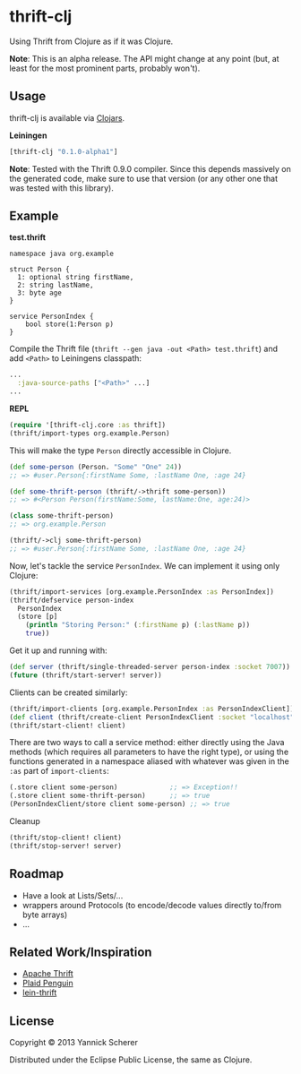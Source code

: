 # thrift-clj

Using Thrift from Clojure as if it was Clojure.

__Note__: This is an alpha release. The API might change at any point (but, at least for the most prominent parts, 
probably won't).

## Usage

thrift-clj is available via [Clojars](http://clojars.org/thrift-clj).

__Leiningen__

```clojure
[thrift-clj "0.1.0-alpha1"]
```

__Note__: Tested with the Thrift 0.9.0 compiler. Since this depends massively on the generated code, make sure to use
that version (or any other one that was tested with this library).

## Example

__test.thrift__

```thrift
namespace java org.example

struct Person {
  1: optional string firstName,
  2: string lastName,
  3: byte age
}

service PersonIndex {
    bool store(1:Person p)
}
```

Compile the Thrift file (`thrift --gen java -out <Path> test.thrift`) and add `<Path>` to 
Leiningens classpath:

```clojure
...
  :java-source-paths ["<Path>" ...]
...
```

__REPL__

```clojure
(require '[thrift-clj.core :as thrift])
(thrift/import-types org.example.Person)
```

This will make the type `Person` directly accessible in Clojure.

```clojure
(def some-person (Person. "Some" "One" 24))
;; => #user.Person{:firstName Some, :lastName One, :age 24}

(def some-thrift-person (thrift/->thrift some-person))
;; => #<Person Person(firstName:Some, lastName:One, age:24)>

(class some-thrift-person)
;; => org.example.Person

(thrift/->clj some-thrift-person)
;; => #user.Person{:firstName Some, :lastName One, :age 24}
``` 

Now, let's tackle the service `PersonIndex`. We can implement it using only Clojure:

```clojure
(thrift/import-services [org.example.PersonIndex :as PersonIndex])
(thrift/defservice person-index
  PersonIndex
  (store [p]
    (println "Storing Person:" (:firstName p) (:lastName p))
    true))
```

Get it up and running with:

```clojure
(def server (thrift/single-threaded-server person-index :socket 7007))
(future (thrift/start-server! server))
```

Clients can be created similarly:

```clojure
(thrift/import-clients [org.example.PersonIndex :as PersonIndexClient])
(def client (thrift/create-client PersonIndexClient :socket "localhost" 7007))
(thrift/start-client! client)
```

There are two ways to call a service method: either directly using the Java methods 
(which requires all parameters to have the right type), or using the functions generated
in a namespace aliased with whatever was given in the `:as` part of `import-clients`:

```clojure
(.store client some-person)             ;; => Exception!!
(.store client some-thrift-person)      ;; => true
(PersonIndexClient/store client some-person) ;; => true
```

Cleanup

```clojure
(thrift/stop-client! client)
(thrift/stop-server! server)
```

## Roadmap

- Have a look at Lists/Sets/...
- wrappers around Protocols (to encode/decode values directly to/from byte arrays)
- ...

## Related Work/Inspiration

- [Apache Thrift](https://github.com/apache/thrift)
- [Plaid Penguin](https://github.com/ithayer/plaid-penguin)
- [lein-thrift](https://github.com/kurtharriger/lein-thrift)

## License

Copyright &copy; 2013 Yannick Scherer

Distributed under the Eclipse Public License, the same as Clojure.
